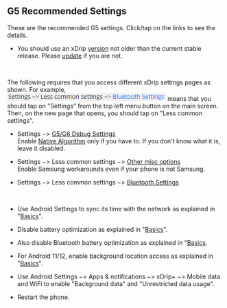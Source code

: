 ## G5 Recommended Settings  
  
  These are the recommended G5 settings.  Click/tap on the links to see the details.  

* You should use an xDrip [version](./xDrip-Version.md) not older than the current stable release.  Please [update](./Updates.md) if you are not.  
<br/>  
  
The following requires that you access different xDrip settings pages as shown.  For example, ![](./images/Arrows.png) means that you should tap on "Settings" from the top left menu button on the main screen.  Then, on the new page that opens, you should tap on "Less common settings".  
  
* Settings &#8722;> [G5/G6 Debug Settings](./images/g5-recommended-settings.png)  
Enable [Native Algorithm](./Native-Algorithm.md) only if you have to.  If you don't know what it is, leave it disabled.  

* Settings &#8722;> Less common settings &#8722;> [Other misc options](./images/other-misc-recommended.png)  
Enable Samsung workarounds even if your phone is not Samsung.  

* Settings &#8722;> Less common settings &#8722;> [Bluetooth Settings](./images/ble-recommended-stngs.png)  
  
<br/>  
  
* Use Android Settings to sync its time with the network as explained in "[Basics](./Dexcom-Basics.md#phone-time-accuracy)".  

* Disable battery optimization as explained in "[Basics](./Dexcom-Basics.md#battery-optimization)".  

* Also disable Bluetooth battery optimization as explained in "[Basics](./Dexcom-Basics.md#bluetooth-battery-optimization).  

* For Android 11/12, enable background location access as explained in "[Basics](./Dexcom-Basics.md#location-and-bluetooth)".  

* Use Android Settings &#8722;> Apps & notifications &#8722;> xDrip+ &#8722;> Mobile data and WiFi to enable "Background data" and "Unrestricted data usage".

* Restart the phone.  
